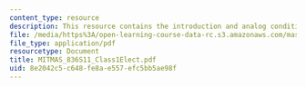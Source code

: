```yaml
---
content_type: resource
description: This resource contains the introduction and analog conditioning electronics.
file: /media/https%3A/open-learning-course-data-rc.s3.amazonaws.com/mas-836-sensor-technologies-for-interactive-environments-spring-2011/8e2042c5c648fe8ae557efc5bb5ae98f_MITMAS_836S11_Class1Elect.pdf
file_type: application/pdf
resourcetype: Document
title: MITMAS_836S11_Class1Elect.pdf
uid: 8e2042c5-c648-fe8a-e557-efc5bb5ae98f
---
```

